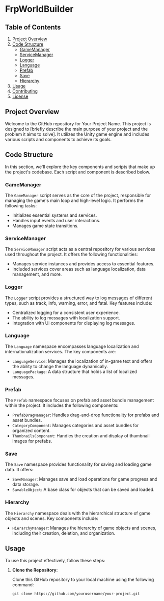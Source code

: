 # FrpWorldBuilder

## Table of Contents

1. [Project Overview](#project-overview)
2. [Code Structure](#code-structure)
   - [GameManager](#gamemanager)
   - [ServiceManager](#servicemanager)
   - [Logger](#logger)
   - [Language](#language)
   - [Prefab](#prefab)
   - [Save](#save)
   - [Hierarchy](#hierarchy)
3. [Usage](#usage)
4. [Contributing](#contributing)
5. [License](#license)

## Project Overview

Welcome to the GitHub repository for Your Project Name. This project is designed to [briefly describe the main purpose of your project and the problem it aims to solve]. It utilizes the Unity game engine and includes various scripts and components to achieve its goals.

## Code Structure

In this section, we'll explore the key components and scripts that make up the project's codebase. Each script and component is described below.

### GameManager

The `GameManager` script serves as the core of the project, responsible for managing the game's main loop and high-level logic. It performs the following tasks:

- Initializes essential systems and services.
- Handles input events and user interactions.
- Manages game state transitions.

### ServiceManager

The `ServiceManager` script acts as a central repository for various services used throughout the project. It offers the following functionalities:

- Manages service instances and provides access to essential features.
- Included services cover areas such as language localization, data management, and more.

### Logger

The `Logger` script provides a structured way to log messages of different types, such as track, info, warning, error, and fatal. Key features include:

- Centralized logging for a consistent user experience.
- The ability to log messages with localization support.
- Integration with UI components for displaying log messages.

### Language

The `Language` namespace encompasses language localization and internationalization services. The key components are:

- `LanguageService`: Manages the localization of in-game text and offers the ability to change the language dynamically.
- `LanguagePackage`: A data structure that holds a list of localized messages.

### Prefab

The `Prefab` namespace focuses on prefab and asset bundle management within the project. It includes the following components:

- `PrefabDragManager`: Handles drag-and-drop functionality for prefabs and asset bundles.
- `CategoryComponent`: Manages categories and asset bundles for organized content.
- `ThumbnailsComponent`: Handles the creation and display of thumbnail images for prefabs.

### Save

The `Save` namespace provides functionality for saving and loading game data. It offers:

- `SaveManager`: Manages save and load operations for game progress and data storage.
- `SavableObject`: A base class for objects that can be saved and loaded.

### Hierarchy

The `Hierarchy` namespace deals with the hierarchical structure of game objects and scenes. Key components include:

- `HierarchyManager`: Manages the hierarchy of game objects and scenes, including their creation, deletion, and organization.

## Usage

To use this project effectively, follow these steps:

1. **Clone the Repository:**

   Clone this GitHub repository to your local machine using the following command:

   ```shell
   git clone https://github.com/yourusername/your-project.git
